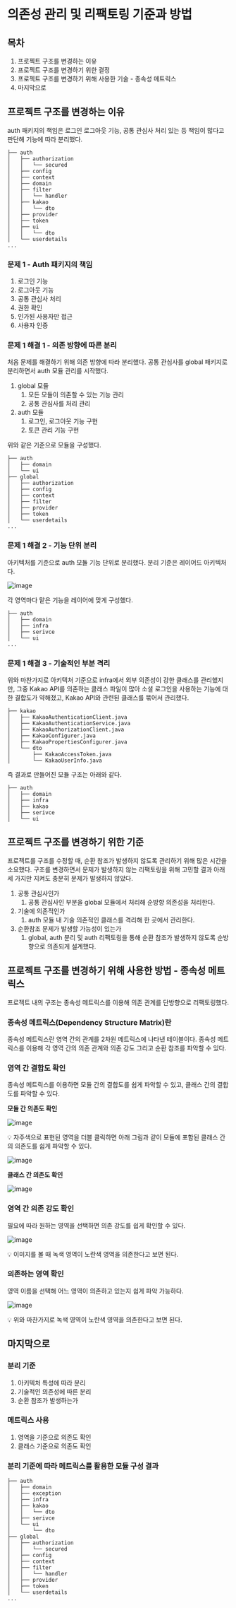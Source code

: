 # 의존성 관리 및 리팩토링 기준과 방법

## 목차

1.  프로젝트 구조를 변경하는 이유
2.  프로젝트 구조를 변경하기 위한 결정
3.  프로젝트 구조를 변경하기 위해 사용한 기술 - 종속성 메트릭스
4.  마지막으로

## 프로젝트 구조를 변경하는 이유

auth 패키지의 책임은 로그인 로그아웃 기능, 공통 관심사 처리 있는 등 책임이 많다고 판단해 기능에 따라 분리했다.

```
├── auth
│   ├── authorization
│   │   └── secured
│   ├── config
│   ├── context
│   ├── domain
│   ├── filter
│   │   └── handler
│   ├── kakao
│   │   └── dto
│   ├── provider
│   ├── token
│   ├── ui
│   │   └── dto
│   └── userdetails
...
```

### 문제 1 - Auth 패키지의 책임

1.  로그인 기능
2.  로그아웃 기능
3.  공통 관심사 처리
4.  권한 확인
5.  인가된 사용자만 접근
6.  사용자 인증

### 문제 1 해결 1 - 의존 방향에 따른 분리

처음 문제를 해결하기 위해 의존 방향에 따라 분리했다. 공통 관심사를 global 패키지로 분리하면서 auth 모듈 관리를 시작했다.

1.  global 모듈
    1.  모든 모듈이 의존할 수 있는 기능 관리
    2.  공통 관심사를 처리 관리
2.  auth 모듈
    1.  로그인, 로그아웃 기능 구현
    2.  토큰 관리 기능 구현

위와 같은 기준으로 모듈을 구성했다.

```
├── auth
│   ├── domain
│   └── ui
├── global
│   ├── authorization
│   ├── config
│   ├── context
│   ├── filter
│   ├── provider
│   ├── token
│   └── userdetails
...
```

### 문제 1 해결 2 - 기능 단위 분리

아키텍처를 기준으로 auth 모듈 기능 단위로 분리했다. 분리 기준은 레이어드 아키텍처다.

![image](https://img1.daumcdn.net/thumb/R1280x0/?scode=mtistory2&fname=https%3A%2F%2Fblog.kakaocdn.net%2Fdn%2FcNxotP%2FbtrMJ06Ekle%2FzDwYzo6YSRuF0hX2uFskZk%2Fimg.png)

각 영역마다 맡은 기능을 레이어에 맞게 구성했다.

```
├── auth
│   ├── domain
│   ├── infra
│   ├── serivce
│   └── ui
...
```

### 문제 1 해결 3 - 기술적인 부분 격리

위와 마찬가지로 아키텍처 기준으로 infra에서 외부 의존성이 강한 클래스를 관리했지만, 그중 Kakao API를 의존하는 클래스 파일이 많아 소셜 로그인을 사용하는 기능에 대한 결합도가 약해졌고, Kakao API와 관련된 클래스를 묶어서 관리했다.

```
├── kakao
│   ├── KakaoAuthenticationClient.java
│   ├── KakaoAuthenticationService.java
│   ├── KakaoAuthorizationClient.java
│   ├── KakaoConfigurer.java
│   ├── KakaoPropertiesConfigurer.java
│   └── dto
│       ├── KakaoAccessToken.java
│       └── KakaoUserInfo.java
```

즉 결과로 만들어진 모듈 구조는 아래와 같다.

```
├── auth
│   ├── domain
│   ├── infra
│   ├── kakao
│   ├── serivce
│   └── ui
```

## 프로젝트 구조를 변경하기 위한 기준

프로젝트를 구조를 수정할 때, 순환 참조가 발생하지 않도록 관리하기 위해 많은 시간을 소요했다. 구조를 변경하면서 문제가 발생하지 않는 리팩토링을 위해 고민할 결과 아래 세 가지만 지켜도 충분히 문제가 발생하지 않았다.

1.  공통 관심사인가
    1.  공통 관심사인 부분을 global 모듈에서 처리해 순방향 의존성을 처리한다.
2.  기술에 의존적인가
    1.  auth 모듈 내 기술 의존적인 클래스를 격리해 한 곳에서 관리한다.
3.  순환참조 문제가 발생할 가능성이 있는가
    1.  global, auth 분리 및 auth 리팩토링을 통해 순환 참조가 발생하지 않도록 순방향으로 의존되게 설계했다.

## 프로젝트 구조를 변경하기 위해 사용한 방법 - 종속성 메트릭스

프로젝트 내의 구조는 종속성 메트릭스를 이용해 의존 관계를 단방향으로 리팩토링했다.

### 종속성 메트릭스(Dependency Structure Matrix)란

종속성 메트릭스란 영역 간의 관계를 2차원 메트릭스에 나타낸 테이블이다. 종속성 메트릭스를 이용해 각 영역 간의 의존 관계와 의존 강도 그리고 순환 참조를 파악할 수 있다.

### 영역 간 결합도 확인

종속성 메트릭스를 이용하면 모듈 간의 결합도를 쉽게 파악할 수 있고, 클래스 간의 결합도를 파악할 수 있다.

**모듈 간 의존도 확인**

![image](https://img1.daumcdn.net/thumb/R1280x0/?scode=mtistory2&fname=https%3A%2F%2Fblog.kakaocdn.net%2Fdn%2FbjRLLw%2FbtrMIXJoF9q%2F8mckAn0BuyFkLsuU7z7iB1%2Fimg.png)

💡 자주색으로 표현된 영역을 더블 클릭하면 아래 그림과 같이 모듈에 포함된 클래스 간의 의존도를 쉽게 파악할 수 있다.

![image](https://img1.daumcdn.net/thumb/R1280x0/?scode=mtistory2&fname=https%3A%2F%2Fblog.kakaocdn.net%2Fdn%2FtbDqh%2FbtrMK2CUWd0%2F5VSsOI60paLcIoFMpWqvMK%2Fimg.png)

**클래스 간 의존도 확인**

![image](https://img1.daumcdn.net/thumb/R1280x0/?scode=mtistory2&fname=https%3A%2F%2Fblog.kakaocdn.net%2Fdn%2FbPvsiJ%2FbtrMG2SyHva%2FKNpMNbpf0iyHqfF1LYabz0%2Fimg.png)

### 영역 간 의존 강도 확인

필요에 따라 원하는 영역을 선택하면 의존 강도를 쉽게 확인할 수 있다.

![image](https://img1.daumcdn.net/thumb/R1280x0/?scode=mtistory2&fname=https%3A%2F%2Fblog.kakaocdn.net%2Fdn%2FbGP6lS%2FbtrMKntNK1h%2FM5Rv3owmRRRtUNWg7ELhtk%2Fimg.png)

💡 이미지를 볼 때 녹색 영역이 노란색 영역을 의존한다고 보면 된다.

### 의존하는 영역 확인

영역 이름을 선택해 어느 영역이 의존하고 있는지 쉽게 파악 가능하다.

![image](https://img1.daumcdn.net/thumb/R1280x0/?scode=mtistory2&fname=https%3A%2F%2Fblog.kakaocdn.net%2Fdn%2FdwUGBE%2FbtrMIsQDNqK%2FRBbVFfEDXGqyzcKcH9ruSk%2Fimg.png)

💡 위와 마찬가지로 녹색 영역이 노란색 영역을 의존한다고 보면 된다.

## 마지막으로

### 분리 기준

1.  아키텍처 특성에 따라 분리
2.  기술적인 의존성에 따른 분리
3.  순환 참조가 발생하는가

### 메트릭스 사용

1.  영역을 기준으로 의존도 확인
2.  클래스 기준으로 의존도 확인

### 분리 기준에 따라 메트릭스를 활용한 모듈 구성 결과

```
├── auth
│   ├── domain
│   ├── exception
│   ├── infra
│   ├── kakao
│   │   └── dto
│   ├── serivce
│   └── ui
│       └── dto
├── global
│   ├── authorization
│   │   └── secured
│   ├── config
│   ├── context
│   ├── filter
│   │   └── handler
│   ├── provider
│   ├── token
│   └── userdetails
...
```
